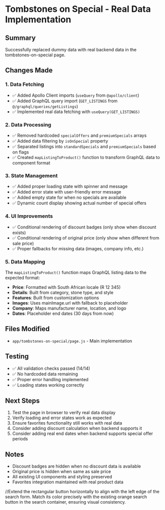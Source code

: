 # Tombstones on Special - Real Data Implementation

## Summary
Successfully replaced dummy data with real backend data in the tombstones-on-special page.

## Changes Made

### 1. Data Fetching
- ✅ Added Apollo Client imports (`useQuery` from `@apollo/client`)
- ✅ Added GraphQL query import (`GET_LISTINGS` from `@/graphql/queries/getListings`)
- ✅ Implemented real data fetching with `useQuery(GET_LISTINGS)`

### 2. Data Processing
- ✅ Removed hardcoded `specialOffers` and `premiumSpecials` arrays
- ✅ Added data filtering by `isOnSpecial` property
- ✅ Separated listings into `standardSpecials` and `premiumSpecials` based on flags
- ✅ Created `mapListingToProduct()` function to transform GraphQL data to component format

### 3. State Management
- ✅ Added proper loading state with spinner and message
- ✅ Added error state with user-friendly error message
- ✅ Added empty state for when no specials are available
- ✅ Dynamic count display showing actual number of special offers

### 4. UI Improvements
- ✅ Conditional rendering of discount badges (only show when discount exists)
- ✅ Conditional rendering of original price (only show when different from sale price)
- ✅ Proper fallbacks for missing data (images, company info, etc.)

### 5. Data Mapping
The `mapListingToProduct()` function maps GraphQL listing data to the expected format:
- **Price**: Formatted with South African locale (R 12 345)
- **Details**: Built from category, stone type, and style
- **Features**: Built from customization options
- **Images**: Uses mainImage.url with fallback to placeholder
- **Company**: Maps manufacturer name, location, and logo
- **Dates**: Placeholder end dates (30 days from now)

## Files Modified
- `app/tombstones-on-special/page.js` - Main implementation

## Testing
- ✅ All validation checks passed (14/14)
- ✅ No hardcoded data remaining
- ✅ Proper error handling implemented
- ✅ Loading states working correctly

## Next Steps
1. Test the page in browser to verify real data display
2. Verify loading and error states work as expected
3. Ensure favorites functionality still works with real data
4. Consider adding discount calculation when backend supports it
5. Consider adding real end dates when backend supports special offer periods

## Notes
- Discount badges are hidden when no discount data is available
- Original price is hidden when same as sale price
- All existing UI components and styling preserved
- Favorites integration maintained with real product data

//Extend the rectangular button horizontally to align with the left edge of the search form. Match its color precisely with the existing orange search button in the search container, ensuring visual consistency.